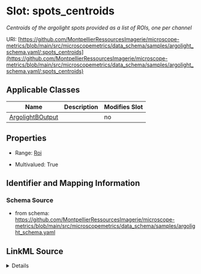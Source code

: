 # Slot: spots_centroids


_Centroids of the argolight spots provided as a list of ROIs, one per channel_



URI: [https://github.com/MontpellierRessourcesImagerie/microscope-metrics/blob/main/src/microscopemetrics/data_schema/samples/argolight_schema.yaml/:spots_centroids](https://github.com/MontpellierRessourcesImagerie/microscope-metrics/blob/main/src/microscopemetrics/data_schema/samples/argolight_schema.yaml/:spots_centroids)



<!-- no inheritance hierarchy -->




## Applicable Classes

| Name | Description | Modifies Slot |
| --- | --- | --- |
[ArgolightBOutput](ArgolightBOutput.md) |  |  no  |







## Properties

* Range: [Roi](Roi.md)

* Multivalued: True





## Identifier and Mapping Information







### Schema Source


* from schema: https://github.com/MontpellierRessourcesImagerie/microscope-metrics/blob/main/src/microscopemetrics/data_schema/samples/argolight_schema.yaml




## LinkML Source

<details>
```yaml
name: spots_centroids
description: Centroids of the argolight spots provided as a list of ROIs, one per
  channel
from_schema: https://github.com/MontpellierRessourcesImagerie/microscope-metrics/blob/main/src/microscopemetrics/data_schema/samples/argolight_schema.yaml
rank: 1000
multivalued: true
alias: spots_centroids
owner: ArgolightBOutput
domain_of:
- ArgolightBOutput
range: Roi
required: false

```
</details>